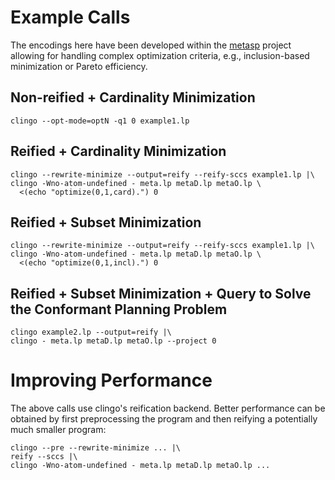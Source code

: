 Example Calls
=============

The encodings here have been developed within the [metasp] project allowing for
handling complex optimization criteria, e.g., inclusion-based minimization or
Pareto efficiency.

Non-reified + Cardinality Minimization
--------------------------------------

    clingo --opt-mode=optN -q1 0 example1.lp

Reified + Cardinality Minimization
----------------------------------

    clingo --rewrite-minimize --output=reify --reify-sccs example1.lp |\
    clingo -Wno-atom-undefined - meta.lp metaD.lp metaO.lp \
      <(echo "optimize(0,1,card).") 0

Reified + Subset Minimization
-----------------------------

    clingo --rewrite-minimize --output=reify --reify-sccs example1.lp |\
    clingo -Wno-atom-undefined - meta.lp metaD.lp metaO.lp \
      <(echo "optimize(0,1,incl).") 0

Reified + Subset Minimization + Query to Solve the Conformant Planning Problem
------------------------------------------------------------------------------

    clingo example2.lp --output=reify |\
    clingo - meta.lp metaD.lp metaO.lp --project 0

Improving Performance
=====================

The above calls use clingo's reification backend. Better performance can be 
obtained by first preprocessing the program and then reifying a potentially
much smaller program:

    clingo --pre --rewrite-minimize ... |\ 
    reify --sccs |\ 
    clingo -Wno-atom-undefined - meta.lp metaD.lp metaO.lp ...

[metasp]: https://potassco.org/labs/metasp/
